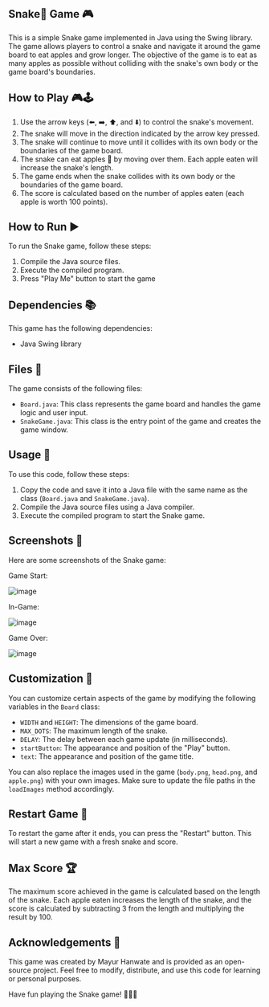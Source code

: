 ## Snake🐍 Game 🎮

This is a simple Snake game implemented in Java using the Swing library. The game allows players to control a snake and navigate it around the game board to eat apples and grow longer. The objective of the game is to eat as many apples as possible without colliding with the snake's own body or the game board's boundaries.

## How to Play 🎮🕹️

1. Use the arrow keys (⬅️, ➡️, ⬆️, and ⬇️) to control the snake's movement.
2. The snake will move in the direction indicated by the arrow key pressed.
3. The snake will continue to move until it collides with its own body or the boundaries of the game board.
4. The snake can eat apples 🍎 by moving over them. Each apple eaten will increase the snake's length.
5. The game ends when the snake collides with its own body or the boundaries of the game board.
6. The score is calculated based on the number of apples eaten (each apple is worth 100 points).

## How to Run ▶️

To run the Snake game, follow these steps:

1. Compile the Java source files.
2. Execute the compiled program.
3. Press "Play Me" button to start the game

## Dependencies 📚

This game has the following dependencies:

- Java Swing library

## Files 📁

The game consists of the following files:

- `Board.java`: This class represents the game board and handles the game logic and user input.
- `SnakeGame.java`: This class is the entry point of the game and creates the game window.

## Usage 📝

To use this code, follow these steps:

1. Copy the code and save it into a Java file with the same name as the class (`Board.java` and `SnakeGame.java`).
2. Compile the Java source files using a Java compiler.
3. Execute the compiled program to start the Snake game.

 ## Screenshots 📸
Here are some screenshots of the Snake game:

Game Start:

![image](https://github.com/lordbakyarou/SnakeGame/assets/70631103/c3fdde71-4efe-4668-9e1d-0b7eaa888283)


In-Game:

![image](https://github.com/lordbakyarou/SnakeGame/assets/70631103/99f13cea-7e2a-4deb-818f-ca0f0aa7d192)


Game Over:

![image](https://github.com/lordbakyarou/SnakeGame/assets/70631103/341fdc66-6f08-41bc-a007-8d104ed14288)


## Customization 🎨

You can customize certain aspects of the game by modifying the following variables in the `Board` class:

- `WIDTH` and `HEIGHT`: The dimensions of the game board.
- `MAX_DOTS`: The maximum length of the snake.
- `DELAY`: The delay between each game update (in milliseconds).
- `startButton`: The appearance and position of the "Play" button.
- `text`: The appearance and position of the game title.

You can also replace the images used in the game (`body.png`, `head.png`, and `apple.png`) with your own images. Make sure to update the file paths in the `loadImages` method accordingly.

## Restart Game 🔄

To restart the game after it ends, you can press the "Restart" button. This will start a new game with a fresh snake and score.

## Max Score 🏆

The maximum score achieved in the game is calculated based on the length of the snake. Each apple eaten increases the length of the snake, and the score is calculated by subtracting 3 from the length and multiplying the result by 100.

## Acknowledgements 🙏

This game was created by Mayur Hanwate and is provided as an open-source project. Feel free to modify, distribute, and use this code for learning or personal purposes.

Have fun playing the Snake game! 🎉🐍🍎
